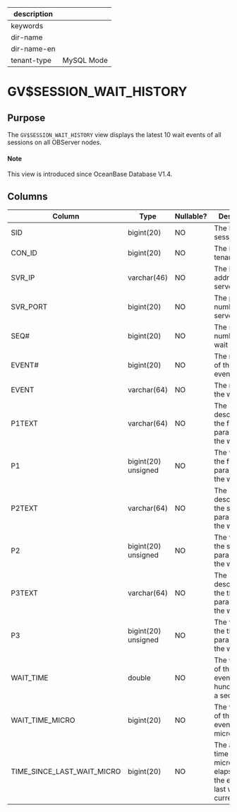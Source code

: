 |description||
|---|---|
|keywords||
|dir-name||
|dir-name-en||
|tenant-type|MySQL Mode|

# GV$SESSION_WAIT_HISTORY

## Purpose

The `GV$SESSION_WAIT_HISTORY` view displays the latest 10 wait events of all sessions on all OBServer nodes.

<main id="notice" type='explain'>
  <h4>Note</h4>
  <p>This view is introduced since OceanBase Database V1.4. </p>
</main>

## Columns

| **Column** | **Type** | **Nullable?** | **Description** |
| --- | --- | --- | --- |
| SID | bigint(20) | NO | The ID of the session. |
| CON_ID | bigint(20) | NO | The ID of the tenant. |
| SVR_IP | varchar(46) | NO | The IP address of the server. |
| SVR_PORT | bigint(20) | NO | The port number of the server. |
| SEQ# | bigint(20) | NO | The sequence number of the wait event. |
| EVENT# | bigint(20) | NO | The number of the wait event. |
| EVENT | varchar(64) | NO | The name of the wait event. |
| P1TEXT | varchar(64) | NO | The description of the first parameter of the wait event. |
| P1 | bigint(20) unsigned | NO | The value of the first parameter of the wait event. |
| P2TEXT | varchar(64) | NO | The description of the second parameter of the wait event. |
| P2 | bigint(20) unsigned | NO | The value of the second parameter of the wait event. |
| P3TEXT | varchar(64) | NO | The description of the third parameter of the wait event. |
| P3 | bigint(20) unsigned | NO | The value of the third parameter of the wait event. |
| WAIT_TIME | double | NO | The wait time of the wait event, in hundredths of a second. |
| WAIT_TIME_MICRO | bigint(20) | NO | The wait time of the wait event in microseconds. |
| TIME_SINCE_LAST_WAIT_MICRO | bigint(20) | NO | The amount of time in microseconds elapsed from the end of the last wait to the current wait. |
